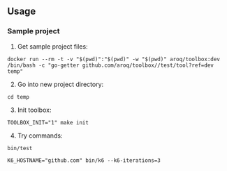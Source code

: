 ## Usage

### Sample project

1. Get sample project files:
```
docker run --rm -t -v "$(pwd)":"$(pwd)" -w "$(pwd)" aroq/toolbox:dev /bin/bash -c "go-getter github.com/aroq/toolbox//test/tool?ref=dev temp"
```

2. Go into new project directory:
```
cd temp
```

3. Init toolbox:
```
TOOLBOX_INIT="1" make init
```

4. Try commands:
```
bin/test
```

```
K6_HOSTNAME="github.com" bin/k6 --k6-iterations=3
```
